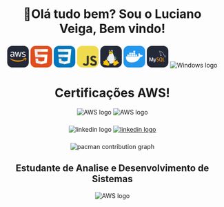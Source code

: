 <h1 align="center">👋Olá tudo bem? Sou o Luciano Veiga, Bem vindo!</h1>

###

<div align="center">
  <img src="https://github.com/tandpfun/skill-icons/blob/main/icons/AWS-Dark.svg" height="50" alt="AWS logo"  />
  <img src="https://github.com/tandpfun/skill-icons/blob/main/icons/HTML.svg" height="50" alt="HTML logo"  />
  <img src="https://github.com/tandpfun/skill-icons/blob/main/icons/CSS.svg" height="50" alt="CSS logo"  />
  <img src="https://github.com/tandpfun/skill-icons/blob/main/icons/JavaScript.svg" height="50" alt="JS logo"  />
  <img src="https://github.com/tandpfun/skill-icons/blob/main/icons/Linux-Dark.svg" height="50" alt="Linux logo"  />
  <img src="https://github.com/tandpfun/skill-icons/blob/main/icons/Docker.svg" height="50" alt="Docker logo"  />
  <img src="https://github.com/tandpfun/skill-icons/blob/main/icons/MySQL-Dark.svg" height="50" alt="SQL logo"  />
  <img src="https://github.com/tandpfun/skill-icons/blob/main/icons/Windows-Dark.svg" height="50" alt="Windows logo"  />

  ###
<h1 align="center"> Certificações AWS!</h1>

<div align="center">
  <img src="https://images.credly.com/size/340x340/images/00634f82-b07f-4bbd-a6bb-53de397fc3a6/image.png" height="100" alt="AWS logo"  />
    <img src="https://images.credly.com/size/340x340/images/0e284c3f-5164-4b21-8660-0d84737941bc/image.png" height="100" alt="AWS logo"  />




###
  
  <img src="https://github.com/luciano-veiga/developer_100days/blob/main/1749601516959.jfif" height="650" alt="linkedin logo"  />
  <a href="https://www.linkedin.com/in/lucianoveiga-ti/" target="_blank">
  <img src="https://img.shields.io/static/v1?message=LinkedIn&logo=linkedin&label=&color=0077B5&logoColor=white&labelColor=&style=for-the-badge" height="25" alt="linkedin logo" />
</a>


###


###

<picture>
  <source media="(prefers-color-scheme: dark)" srcset="https://profile-readme-generator.com/assets/pacman.svg">
  <source media="(prefers-color-scheme: light)" srcset="https://raw.githubusercontent.com/maurodesouza/maurodesouza/output/pacman-contribution-graph.svg">
  <img alt="pacman contribution graph" src="https://raw.githubusercontent.com/maurodesouza/maurodesouza/output/pacman-contribution-graph.svg">
</picture>

###
<h2 align="center"> Estudante de Analise e Desenvolvimento de Sistemas</h2>

  <img src="https://blogger.googleusercontent.com/img/b/R29vZ2xl/AVvXsEi-ByhctfLBdCVJyO5eIv2z1ArD1mnjT53iWibpRNpbs2Ycw3fY2Y57yw3PsGejTh1zkBduAxl4_245AQSG-gycutZZCWoiKjusTGxEhIXI7v0Y1RmH9_DbyJonspgslR00JnAOtCwZgUc/s1600/anc3a1lise-e-desenvolvimento-de-sistemas.jpg" height="400" alt="AWS logo"  />
